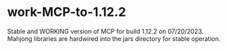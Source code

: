 # work-MCP-to-1.12.2
Stable and WORKING version of MCP for build 1.12.2 on 07/20/2023. Mahjong libraries are hardwired into the jars directory for stable operation.
